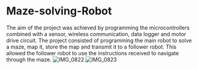 # Maze-solving-Robot

The aim of the project was achieved by programming the microcontrollers combined with a sensor, wireless communication, data logger and motor drive circuit. The project consisted of programming the main robot to solve a maze, map it, store the map and transmit it to a follower robot. This allowed the follower robot to use the instructions received to navigate through the maze.
![IMG_0822](https://user-images.githubusercontent.com/66917039/190436930-c5921877-1d25-4632-8273-e046243633f4.JPG)
![IMG_0823](https://user-images.githubusercontent.com/66917039/190436953-67f88d3f-7dd9-40ce-ba5a-f8868a76d6fd.JPG)
